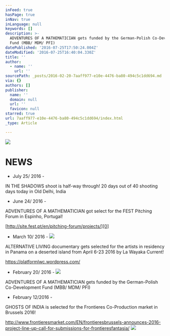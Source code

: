 ```yaml
---
inFeed: true
hasPage: true
inNav: true
inLanguage: null
keywords: []
description: >-
  ADVENTURES OF A MATHEMATICIAN gets funded by the German-Polish Co-Development
  Fund (MBB/ MDM/ PFI)
datePublished: '2016-07-25T17:50:24.004Z'
dateModified: '2016-07-25T16:40:04.330Z'
title: ''
author:
  - name: ''
    url: ''
sourcePath: _posts/2016-02-20-7aaff977-e10e-4476-ba80-494c5c1dd694.md
via: {}
authors: []
publisher:
  name: ''
  domain: null
  url: ''
  favicon: null
starred: true
url: 7aaff977-e10e-4476-ba80-494c5c1dd694/index.html
_type: Article

---
```

![](https://s3-us-west-2.amazonaws.com/the-grid-img/p/3f30c85b1004ba9dc9f6e889851584c6a6695994.jpg)

# NEWS 

- July 25/ 2016 - 

IN THE SHADOWS shoot is half-way through! 20 days out of 40 shooting days today in Old Delhi, India

- June 24/ 2016 - 

ADVENTURES OF A MATHEMATICIAN got select for the FEST Pitching Forum in Espinho, Portugal!

[http://site.fest.pt/en/pitching-forum/projects/][0]

- March 10/ 2016 - ![](https://the-grid-user-content.s3-us-west-2.amazonaws.com/bc91dd23-89d9-4331-b82a-15bef518bc02.jpg)

ALTERNATIVE LIVING documentary gets selected for the artists in residency in Panama on a deserted island from April 6-23 2016 by La Wayaka Current!

https://platformlwc.wordpress.com/

- February 20/ 2016 - ![](https://the-grid-user-content.s3-us-west-2.amazonaws.com/e9c1c130-e389-4d46-90b9-3e88c5c7ec10.jpg)

ADVENTURES OF A MATHEMATICIAN gets funded by the German-Polish Co-Development Fund (MBB/ MDM/ PFI)

- February 12/2016 - 

GHOSTS OF INDIA is selected for the Frontieres Co-Production market in Brussels 2016! 

http://www.frontieresmarket.com/EN/frontieresbrussels-announces-2016-project-line-up-call-for-submissions-for-frontieresfantasia/
![](https://s3-us-west-2.amazonaws.com/the-grid-img/p/f22ca4a740c9e4614cc9002fcfa12e0fe9aaa844.jpg)

[0]: http://site.fest.pt/en/pitching-forum/projects/